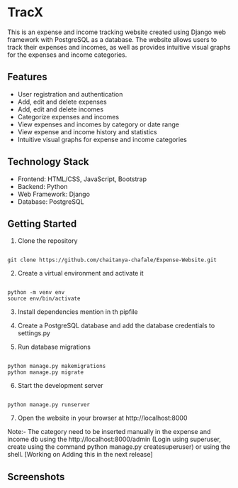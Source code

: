 # TracX

This is an expense and income tracking website created using Django web framework with PostgreSQL as a database. The website allows users to track their expenses and incomes, as well as provides intuitive visual graphs for the expenses and income categories.

## Features

* User registration and authentication
* Add, edit and delete expenses
* Add, edit and delete incomes
* Categorize expenses and incomes
* View expenses and incomes by category or date range 
* View expense and income history and statistics
* Intuitive visual graphs for expense and income categories

## Technology Stack

* Frontend: HTML/CSS, JavaScript, Bootstrap
* Backend: Python
* Web Framework: Django
* Database: PostgreSQL

## Getting Started

1. Clone the repository

```

git clone https://github.com/chaitanya-chafale/Expense-Website.git

```

2. Create a virtual environment and activate it

```

python -m venv env
source env/bin/activate

```

3. Install dependencies mention in th pipfile


4. Create a PostgreSQL database and add the database credentials to settings.py


5. Run database migrations

```

python manage.py makemigrations
python manage.py migrate

```

6. Start the development server

```

python manage.py runserver

```

7. Open the website in your browser at http://localhost:8000

Note:- The category need to be inserted manually in the expense and income db using the http://localhost:8000/admin (Login using superuser, create using the command python manage.py createsuperuser) or using the shell. [Working on Adding this in the next release]

## Screenshots




